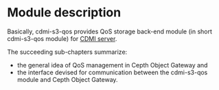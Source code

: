 # Module description

Basically, cdmi-s3-qos provides QoS storage back-end module (in short cdmi-s3-qos module) for [CDMI server](https://www.gitbook.com/book/indigo-dc/cdmi-qos/details).

The succeeding sub-chapters summarize:
* the general idea of QoS management in Cepth Object Gateway and 
* the interface devised for communication between the cdmi-s3-qos module and Cepth Object Gateway.
